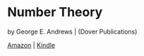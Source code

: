 # Number Theory
by George E. Andrews | (Dover Publications)

[Amazon](https://www.amazon.com/Number-Theory-Dover-Books-Mathematics-ebook/dp/B00B78IWW2) | [Kindle](https://read.amazon.com/?asin=B00B78IWW2)
